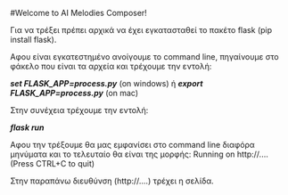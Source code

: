 #Welcome to AI Melodies Composer!

Για να τρέξει πρέπει αρχικά να έχει εγκατασταθεί το πακέτο flask (pip install flask).

Αφου είναι εγκατεστημένο ανοίγουμε το command line, πηγαίνουμε στο φάκελο που είναι τα αρχεία και τρέχουμε την εντολή:

***set FLASK_APP=process.py*** (on windows)
ή
***export FLASK_APP=process.py*** (on mac)

Στην συνέχεια τρέχουμε την εντολή: 

***flask run***

Αφου την τρέξουμε θα μας εμφανίσει στο command line διαφόρα μηνύματα και το τελευταίο θα είναι της μορφής:
Running  on http://....  (Press CTRL+C to quit)

Στην παραπάνω διευθύνση (http://....) τρέχει η σελίδα.